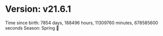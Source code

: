 # Version: v21.6.1
Time since birth: 7854 days, 188496 hours, 11309760 minutes, 678585600 seconds
Season: Spring 🌸
